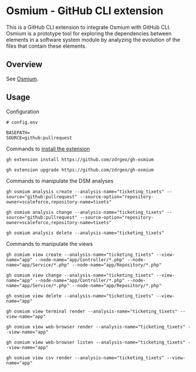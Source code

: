 # Osmium - GitHub CLI extension

This is a GitHub CLI extension to integrate Osmium with GitHub CLI. Osmium is a prototype tool for exploring the dependencies between elements in a software system module by analyzing the evolution of the files that contain these elements.

## Overview

See [Osmium](https://github.com/zdrgeo/osmium).

## Usage

Configuration

```
# config.env

BASEPATH=
SOURCE=github:pullrequest
```

Commands to [install the extension](https://docs.github.com/en/github-cli/github-cli/using-github-cli-extensions#installing-extensions)

```
gh extension install https://github.com/zdrgeo/gh-osmium

gh extension upgrade https://github.com/zdrgeo/gh-osmium
```

Commands to manipulate the DSM analyses

```
gh osmium analysis create --analysis-name="ticketing_tixets" --source="github:pullrequest" --source-option="repository-owner=scaleforce,repository-name=tixets"

gh osmium analysis change --analysis-name="ticketing_tixets" --source="github:pullrequest" --source-option="repository-owner=scaleforce,repository-name=tixets"

gh osmium analysis delete --analysis-name="ticketing_tixets"
```

Commands to manipulate the views

```
gh osmium view create --analysis-name="ticketing_tixets" --view-name="app" --node-name="app/Controller/*.php" --node-name="app/Service/*.php" --node-name="app/Repository/*.php"

gh osmium view change --analysis-name="ticketing_tixets" --view-name="app" --node-name="app/Controller/*.php" --node-name="app/Service/*.php" --node-name="app/Repository/*.php"

gh osmium view delete --analysis-name="ticketing_tixets" --view-name="app"

gh osmium view terminal render --analysis-name="ticketing_tixets" --view-name="app"

gh osmium view web-browser render --analysis-name="ticketing_tixets" --view-name="app"

gh osmium view web-browser listen --analysis-name="ticketing_tixets" --view-name="app"

gh osmium view csv render --analysis-name="ticketing_tixets" --view-name="app"
```
